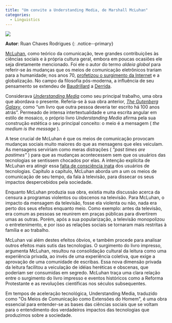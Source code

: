 ```yaml
---
title: "Um convite a Understanding Media, de Marshall McLuhan"
categories:
  - Linguistics
---
```


![](https://raw.githubusercontent.com/ruanchaves/ruanchaves.github.io/master/assets/images/mcluhan.jpg)

**Autor**: Ruan Chaves Rodrigues
{: .notice--primary}

[McLuhan](https://pt.wikipedia.org/wiki/Marshall_McLuhan), como teórico da comunicação, teve grandes contribuições às ciências sociais e à própria cultura geral, embora em poucas ocasiões ele seja diretamente 
mencionado. Foi ele o autor do termo *aldeia global* para referir-se às mudanças que os meios de comunicação eletrônicos trariam para a humanidade; nos anos 70, 
[profetizou o surgimento da Internet](https://www.youtube.com/watch?v=ijeMM-NXvus) e a globalização. No campo da filosofia pós-moderna, a influência de seu pensamento se extendeu de [Baudrillard](https://en.wikipedia.org/wiki/Hyperreality#Origins_and_usage) a [Derrida](https://en.wikipedia.org/wiki/Jacques_Derrida#Marshall_McLuhan).

Considerava *[Understanding Media](https://en.wikipedia.org/wiki/Understanding_Media)* como seu principal trabalho, uma obra que abordava o presente. Referia-se à sua obra anterior, *[The Gutenberg Galaxy](https://en.wikipedia.org/wiki/The_Gutenberg_Galaxy)*, 
como “um livro que outra pessoa deveria ter escrito há 100 anos atrás”. Permeado de intensa intertextualidade e uma escrita angular em estilo de mosaico, 
o próprio livro *Understanding Media* afirma pela sua construção estética o seu principal conceito: o meio é a mensagem ( *the medium is the message* ).

A tese crucial de McLuhan é que os meios de comunicação provocam mudanças sociais muito maiores do que as mensagens que eles veiculam. As mensagens serviriam como 
meras distrações ( *"past times are pastimes"* ) para que as mudanças acontecessem sem que os usuários das tecnologias se sentissem chocados por elas. A intenção 
explícita de McLuhan era atingir essa [falta de consciência inata](https://voegelinview.com/on-the-narcosis-of-narcissus/) dos usuários de tecnologias. Capítulo a capítulo, McLuhan aborda um a um os meios de comunicação de seu tempo, da fala à televisão, para dissecar os seus impactos despercebidos pela sociedade.

Enquanto McLuhan produzia sua obra, existia muita discussão acerca da censura a programas violentos ou obscenos na televisão. Para McLuhan, o impacto da mensagem da
televisão, fosse ela violenta ou não, nada era perto dos seus efeitos enquanto meio. Como exemplo: antes da televisão, era comum as pessoas se reunirem em praças 
públicas para divertirem umas as outras. Porém, após a sua popularização, a televisão monopolizou o entretenimento, e por isso as relações sociais se tornaram mais 
restritas à família e ao trabalho. 

McLuhan vai além destes efeitos óbvios, e também procede para analisar outros efeitos mais sutis das tecnologias. O surgimento do livro impresso, argumenta McLuhan, resultou 
na consolidação cultural da leitura como uma experiência privada, ao invés de uma experiência coletiva, que exige a aprovação de uma comunidade de escribas. Essa 
nova dimensão privada da leitura facilitou a veiculação de idéias heréticas e obscenas, que poderiam ser consumidas em segredo. McLuhan traça uma clara relação 
entre o surgimento do livro impresso e eventos históricos como a Reforma Protestante e as revoluções científicas nos séculos subsequentes.

Em tempos de aceleração tecnológica, Understanding Media, traduzido como "Os Meios de Comunicação como Extensões do Homem", é uma obra essencial para entender-se 
as bases das ciências sociais que se voltam para o entendimento dos verdadeiros impactos das tecnologias que produzimos sobre a sociedade.
